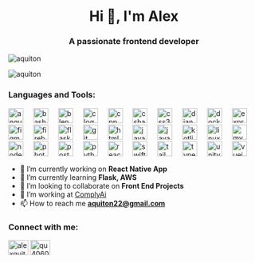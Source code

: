 <h1 align="center">Hi 👋, I'm Alex</h1>
<h3 align="center">A passionate frontend developer</h3>

<p align="left"> <img src="https://komarev.com/ghpvc/?username=aquiton&label=Profile%20views&color=0e75b6&style=flat" alt="aquiton" /> </p>

<!-- <p><img align="center" src="https://github-readme-stats.vercel.app/api?username=aquiton&show_icons=true&theme=radical" alt="aquiton" /></p> -->
<p><img align="center" src="https://github-readme-stats.vercel.app/api/top-langs/?username=anuraghazra&layout=compact&theme=radical" alt="aquiton" /></p>

<h3 align="left">Languages and Tools:</h3>
<div align="left">
<img src="https://skillicons.dev/icons?i=angular" height="30" alt="angular logo"  />
<img width="12" />
<img src="https://skillicons.dev/icons?i=bash" height="30" alt="bash logo"  />
<img width="12" />
<img src="https://skillicons.dev/icons?i=blender" height="30" alt="blender logo"  />
<img width="12" />
<img src="https://skillicons.dev/icons?i=c" height="30" alt="c logo"  />
<img width="12" />
<img src="https://skillicons.dev/icons?i=cpp" height="30" alt="cpp logo"  />
<img width="12" />
<img src="https://skillicons.dev/icons?i=cs" height="30" alt="csharp logo"  />
<img width="12" />
<img src="https://skillicons.dev/icons?i=css" height="30" alt="css3 logo"  />
<img width="12" />
<img src="https://skillicons.dev/icons?i=django" height="30" alt="django logo"  />
<img width="12" />
<img src="https://skillicons.dev/icons?i=docker" height="30" alt="docker logo"  />
<img width="12" />
<img src="https://skillicons.dev/icons?i=express" height="30" alt="express logo"  />
<img width="12" />
<img src="https://skillicons.dev/icons?i=figma" height="30" alt="figma logo"  />
<img width="12" />
<img src="https://skillicons.dev/icons?i=firebase" height="30" alt="firebase logo"  />
<img width="12" />
<img src="https://skillicons.dev/icons?i=flask" height="30" alt="flask logo"  />
<img width="12" />
<img src="https://skillicons.dev/icons?i=git" height="30" alt="git logo"  />
<img width="12" />
<img src="https://skillicons.dev/icons?i=html" height="30" alt="html5 logo"  />
<img width="12" />
<img src="https://skillicons.dev/icons?i=java" height="30" alt="java logo"  />
<img width="12" />
<img src="https://skillicons.dev/icons?i=js" height="30" alt="javascript logo"  />
<img width="12" />
<img src="https://skillicons.dev/icons?i=kotlin" height="30" alt="kotlin logo"  />
<img width="12" />
<img src="https://skillicons.dev/icons?i=linux" height="30" alt="linux logo"  />
<img width="12" />
<img src="https://skillicons.dev/icons?i=mysql" height="30" alt="mysql logo"  />
<img width="12" />
<img src="https://skillicons.dev/icons?i=nodejs" height="30" alt="nodejs logo"  />
<img width="12" />
<img src="https://skillicons.dev/icons?i=photoshop" height="30" alt="photoshop logo"  />
<img width="12" />
<img src="https://skillicons.dev/icons?i=postgres" height="30" alt="postgresql logo"  />
<img width="12" />
<img src="https://skillicons.dev/icons?i=py" height="30" alt="python logo"  />
<img width="12" />
<img src="https://skillicons.dev/icons?i=react" height="30" alt="react logo"  />
<img width="12" />
<img src="https://skillicons.dev/icons?i=swift" height="30" alt="swift logo"  />
<img width="12" />
<img src="https://skillicons.dev/icons?i=tailwind" height="30" alt="tailwind logo"  />
<img width="12" />
<img src="https://skillicons.dev/icons?i=ts" height="30" alt="typescript logo"  />
<img width="12" />
<img src="https://skillicons.dev/icons?i=unity" height="30" alt="unity logo"  />
<img width="12" />
<img src="https://skillicons.dev/icons?i=vue" height="30" alt="vuejs logo"  />
</div>

- 🔭 I’m currently working on **React Native App**
- 🌱 I’m currently learning **Flask, AWS**
- 👯 I’m looking to collaborate on **Front End Projects**
- 🤝 I’m working at [ComplyAi](https://www.linkedin.com/search/results/all/?fetchDeterministicClustersOnly=true&heroEntityKey=urn%3Ali%3Aorganization%3A19090951&keywords=complyai&origin=RICH_QUERY_TYPEAHEAD_HISTORY&position=0&searchId=f2e0cce0-3582-400b-8426-d98d14a2a37e&sid=PD0&spellCorrectionEnabled=true)
- 📫 How to reach me **aquiton22@gmail.com**

<h3 align="left">Connect with me:</h3>
<p align="left">
<a href="https://linkedin.com/in/alexquiton" target="blank"><img align="center" src="https://raw.githubusercontent.com/rahuldkjain/github-profile-readme-generator/master/src/images/icons/Social/linked-in-alt.svg" alt="alexquiton" height="30" width="40" /></a>
<a href="https://discord.gg/qu4060" target="blank"><img align="center" src="https://raw.githubusercontent.com/rahuldkjain/github-profile-readme-generator/master/src/images/icons/Social/discord.svg" alt="qu4060" height="30" width="40" /></a>
</p>
